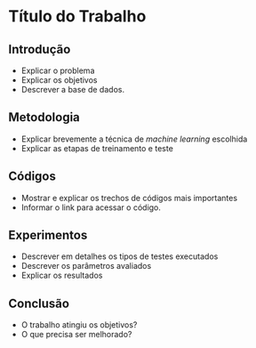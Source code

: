 # Título do Trabalho 

## Introdução
* Explicar o problema 
* Explicar os objetivos 
* Descrever a base de dados.  

## Metodologia 
* Explicar brevemente a técnica de _machine learning_ escolhida
* Explicar as etapas de treinamento e teste 

## Códigos 
* Mostrar e explicar os trechos de códigos mais importantes
* Informar o link para acessar o código. 

## Experimentos 
* Descrever em detalhes os tipos de testes executados
* Descrever os parâmetros avaliados
* Explicar os resultados

## Conclusão 
* O trabalho atingiu os objetivos? 
* O que precisa ser melhorado? 
